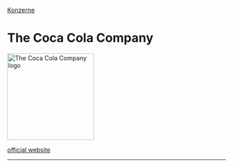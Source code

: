 [Konzerne](../konzerne.html)   

# The Coca Cola Company

<img src="https://upload.wikimedia.org/wikipedia/commons/5/5e/The_Coca-Cola_Company_logo.svg" height="200" alt="The Coca Cola Company logo">

[official website](http://www.coca-colacompany.com/)

---
